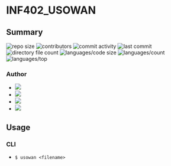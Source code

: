 # INF402_USOWAN
## Summary
![repo size](https://img.shields.io/github/repo-size/LTBS46/INF402_USOWAN) ![contributors](https://img.shields.io/github/contributors/LTBS46/INF402_USOWAN) ![commit activity](https://img.shields.io/github/commit-activity/w/LTBS46/INF402_USOWAN) ![last commit](https://img.shields.io/github/last-commit/LTBS46/INF402_USOWAN) ![directory file count](https://img.shields.io/github/directory-file-count/LTBS46/INF402_USOWAN) ![languages/code size](https://img.shields.io/github/languages/code-size/LTBS46/INF402_USOWAN) ![languages/count](https://img.shields.io/github/languages/count/LTBS46/INF402_USOWAN) ![languages/top](https://img.shields.io/github/languages/top/LTBS46/INF402_USOWAN)
### Author
- ![](https://img.shields.io/badge/-LTBS46-GREEN?logo=data:image/png;base64,iVBORw0KGgoAAAANSUhEUgAAAaQAAAGkAQMAAABEgsN2AAAABlBMVEWSX9vw8PCiGgh0AAAAeElEQVR4nO3LIQ7AIBAAwUt4AF/myZVVtIZKEnJnKmblJhNPoisoiqIoikqoGatGURRFURRFURRFURRFURRFURRFURRFVdSIXf1EfeOmKIqiKIqiKIqiKIqiKIqiKIqiKIqiKuowiqIoiqIoiqIoiqIoiqIo6nfqBe5jBI8DTWUvAAAAAElFTkSuQmCC)
- ![](https://img.shields.io/badge/-Lucien05-GREEN?logo=data:image/png;base64,iVBORw0KGgoAAAANSUhEUgAAAaQAAAGkAQMAAABEgsN2AAAABlBMVEXcdb3w8PACdPwSAAAAj0lEQVR4nO3LywmAMABEwYAFWJKtWaolePSkXowfYogIgui86+6E6UZ9oCiKoiiqrLqw1GSPhwtFURRFURRFURRFURRFURRFURRFURR1Ua3F85Asm1prs6re3yiKoiiKoiiKoijqCZVEURRFURRFURRFUV9QsTGeq9OZoiiKoiiKoiiKol6jClEURVHUj9QM7wRI0ewQdmIAAAAASUVORK5CYII=)
- ![](https://img.shields.io/badge/--GREEN?logo=)
- ![](https://img.shields.io/badge/--GREEN?logo=)
## Usage
### CLI
- `$ usowan <filename>`
